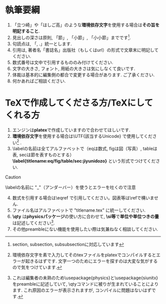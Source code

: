 # 執筆要綱
1. 「立つ崎」や「はしご高」のような**環境依存文字**を使用する場合は**その旨を明記すること**. 
2. 見出しの深さは原則, 「節」, 「小節」, 「小小節」までです[^1]. 
3. 句読点は, 「, .」統一とします.
4. 引用は, 著者名「書誌名」出版社（もしくはurl）の形式で文章末に明記してください. 
5. 数式番号は文中で引用するもののみ付けてください. 
6. 文字の大きさ, フォント, 用紙の大きさは気にしなくて良いです. 
7. 体裁は基本的に編集側の都合で変更する場合があります. ご了承ください. 
8. 何かあればご相談ください.

[^1]: section, subsection, subsubsectionに対応しています

# TeXで作成してくださる方/TeXにしてくれる方
1. エンジンは**platex**で作成していますので合わせてほしいです. 
2. **環境依存文字**を使用する場合は\UTF{該当するUnicode} で使用してください[^2] .
3. \labelの名前は全てアルファベットで（eqは数式, figは図（写真）, tableは表, secは節を表すものとする）
**\label{titlename:eq/fig/table/sec:jiyunidozo}**
という形式でつけてください.
>[!CAUTION]
>\labelの名前に "_"（アンダーバー）を使うとエラーを吐くので注意
4. 数式を引用する場合は\eqref で引用してください。図表等は\refで構いません. 
5. ファイル名はアルファベットで "titlename.tex" に統一してください.
6. **\qty** は**physicsパッケージ**の使い方に合わせて, **\si等**で**単位や単位つきの量**は記述してください[^3].
7. その他preambleにない機能を使用したい際は気兼ねなく相談してください. 




[^2]: 環境依存文字を素で入力してそのtexファイルをplatexでコンパイルするとエラーが起きるはずです. 文字一つのためにエラーを探すのは大変な気がするので気をつけています. 
[^3]: これは編集者の未熟のため\usepackage{physics}と\usepackage{siunitx}をpreambleに記述していて, \qtyコマンドに被りが生まれていることによります. これ原因のエラーが表示されますが, コンパイルに問題はないはずです. 
